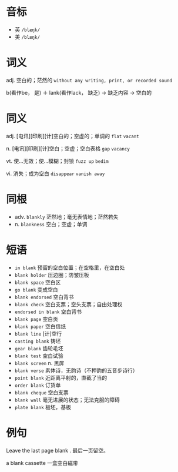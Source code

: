 # 音标

- 英 `/blæŋk/`
- 美 `/blæŋk/`

# 词义

adj. 空白的；茫然的
`without any writing, print, or recorded sound`



b(看作be， 是) ＋ lank(看作lack， 缺乏) → 缺乏内容 → 空白的

# 同义

adj. [电讯][印刷][计]空白的；空虚的；单调的
`flat` `vacant`

n. [电讯][印刷][计]空白；空虚；空白表格
`gap` `vacancy`

vt. 使…无效；使…模糊；封锁
`fuzz up` `bedim`

vi. 消失；成为空白
`disappear` `vanish away`

# 同根

- adv. `blankly` 茫然地；毫无表情地；茫然若失
- n. `blankness` 空白；空虚；单调

# 短语

- `in blank` 预留的空白位置；在空格里，在空白处
- `blank holder` 压边圈；防皱压板
- `blank space` 空白区
- `go blank` 变成空白
- `blank endorsed` 空白背书
- `blank check` 空白支票；空头支票；自由处理权
- `endorsed in blank` 空白背书
- `blank page` 空白页
- `blank paper` 空白信纸
- `blank line` [计]空行
- `casting blank` 铸坯
- `gear blank` 齿轮毛坯
- `blank test` 空白试验
- `blank screen` n. 黑屏
- `blank verse` 素体诗，无韵诗（不押韵的五音步诗行）
- `point blank` 近距离平射的，直截了当的
- `order blank` 订货单
- `blank cheque` 空白支票
- `blank wall` 毫无进展的状态；无法克服的障碍
- `plate blank` 板坯，基板

# 例句

Leave the last page blank .
最后一页留空。

a blank cassette
一盒空白磁带


